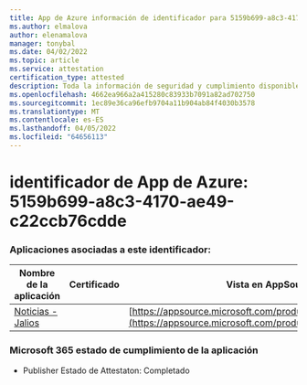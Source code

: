 ```yaml
---
title: App de Azure información de identificador para 5159b699-a8c3-4170-ae49-c22ccb76cdde
ms.author: elmalova
author: elenamalova
manager: tonybal
ms.date: 04/02/2022
ms.topic: article
ms.service: attestation
certification_type: attested
description: Toda la información de seguridad y cumplimiento disponible para 5159b699-a8c3-4170-ae49-c22ccb76cdde.
ms.openlocfilehash: 4662ea966a2a415280c83933b7091a82ad702750
ms.sourcegitcommit: 1ec89e36ca96efb9704a11b904ab84f4030b3578
ms.translationtype: MT
ms.contentlocale: es-ES
ms.lasthandoff: 04/05/2022
ms.locfileid: "64656113"
---
```

# <a name="azure-app-id-5159b699-a8c3-4170-ae49-c22ccb76cdde"></a>identificador de App de Azure: 5159b699-a8c3-4170-ae49-c22ccb76cdde


### <a name="apps-associated-with-this-id"></a>Aplicaciones asociadas a este identificador:
| **Nombre de la aplicación** | **Certificado** | **Vista en AppSource** |
|--------------|---------------|-----------------------|
| [Noticias - Jalios](../forward/WA200003889.md) |  | [https://appsource.microsoft.com/product/office/WA200003889](https://appsource.microsoft.com/product/office/WA200003889) |

### <a name="microsoft-365-app-compliance-status"></a>Microsoft 365 estado de cumplimiento de la aplicación
- Publisher Estado de Attestaton: Completado
